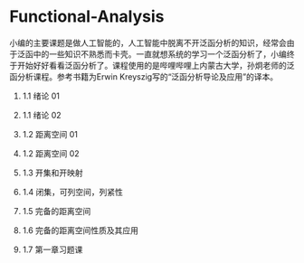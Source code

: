 # Functional-Analysis

小编的主要课题是做人工智能的，人工智能中脱离不开泛函分析的知识，经常会由于泛函中的一些知识不熟悉而卡壳。一直就想系统的学习一个泛函分析了，小编终于开始好好看看泛函分析了。课程使用的是哔哩哔哩上内蒙古大学，孙炯老师的泛函分析课程。参考书籍为Erwin Kreyszig写的“泛函分析导论及应用”的译本。

1. 1.1 绪论 01

2. 1.1 绪论 02

3. 1.2 距离空间 01

4. 1.2 距离空间 02

5. 1.3 开集和开映射

6. 1.4 闭集，可列空间，列紧性

7. 1.5 完备的距离空间

8. 1.6 完备的距离空间性质及其应用

9. 1.7 第一章习题课
